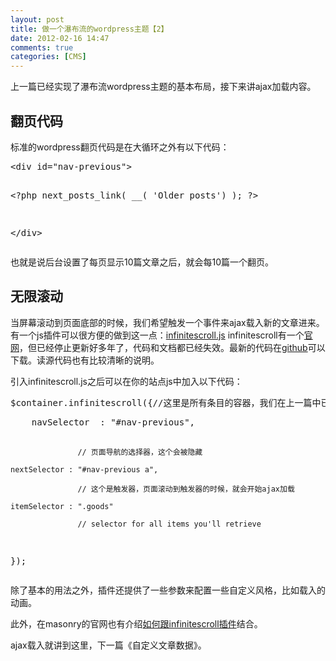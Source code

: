 ```yaml
---
layout: post
title: 做一个瀑布流的wordpress主题【2】
date: 2012-02-16 14:47
comments: true
categories: [CMS]
---
```


上一篇已经实现了瀑布流wordpress主题的基本布局，接下来讲ajax加载内容。
<h2>翻页代码</h2>
标准的wordpress翻页代码是在大循环之外有以下代码：
<pre>&lt;div id="nav-previous"&gt;

 &lt;?php next_posts_link( __( 'Older posts') ); ?&gt;

&lt;/div&gt;</pre>
也就是说后台设置了每页显示10篇文章之后，就会每10篇一个翻页。
<a href="http://yuguo.us/files/2012/02/1.png"><img class="aligncenter size-full wp-image-1138" title="1" src="http://yuguo.us/files/2012/02/1.png" alt=""   data-pinit="registered" /></a><h2>无限滚动</h2>
当屏幕滚动到页面底部的时候，我们希望触发一个事件来ajax载入新的文章进来。有一个js插件可以很方便的做到这一点：<a href="https://github.com/paulirish/infinite-scroll">infinitescroll.js</a>
infinitescroll有一个<a href="http://www.infinite-scroll.com/">官网</a>，但已经停止更新好多年了，代码和文档都已经失效。最新的代码在<a href="https://github.com/paulirish/infinite-scroll">github</a>可以下载。读源代码也有比较清晰的说明。

引入infinitescroll.js之后可以在你的站点js中加入以下代码：
<pre>$container.infinitescroll({//这里是所有条目的容器，我们在上一篇中已经有了jQuery Object，就是$container</pre><pre>    navSelector  : "#nav-previous",

                   // 页面导航的选择器，这个会被隐藏

    nextSelector : "#nav-previous a",

                   // 这个是触发器，页面滚动到触发器的时候，就会开始ajax加载

    itemSelector : ".goods"

                   // selector for all items you'll retrieve

  });</pre>
除了基本的用法之外，插件还提供了一些参数来配置一些自定义风格，比如载入的动画。

此外，在masonry的官网也有介绍<a href="http://masonry.desandro.com/demos/infinite-scroll.html">如何跟infinitescroll插件</a>结合。

ajax载入就讲到这里，下一篇《自定义文章数据》。

